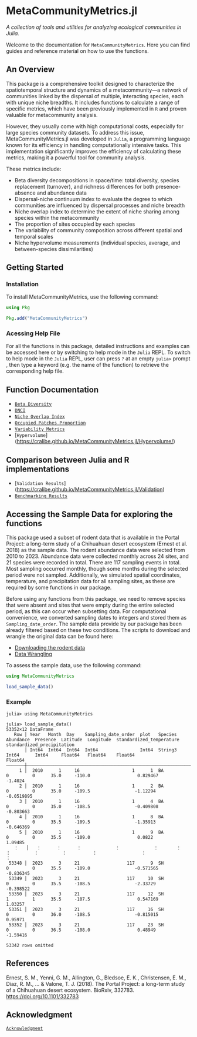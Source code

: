 # MetaCommunityMetrics.jl 

*A collection of tools and utilities for analyzing ecological communities in Julia.*

Welcome to the documentation for `MetaCommunityMetrics`. Here you can find guides and reference material on how to use the functions.

## An Overview
This package is a comprehensive toolkit designed to characterize the spatiotemporal structure and dynamics of a metacommunity—a network of communities linked by the dispersal of multiple, interacting species, each with unique niche breadths. It includes functions to calculate a range of specific metrics, which have been previously implemented in `R` and proven valuable for metacommunity analysis. 

However, they usually come with high computational costs, especially for large species community datasets. To address this issue, MetaCommunityMetrics.jl was developed in `Julia`, a programming language known for its efficiency in handling computationally intensive tasks. This implementation significantly improves the efficiency of calculating these metrics, making it a powerful tool for community analysis. 

These metrics include:
- Beta diversity decompositions in space/time: total diversity, species replacement (turnover), and richness differences for both presence-absence and abundance data
- Dispersal-niche continuum index to evaluate the degree to which communities are influenced by dispersal processes and niche breadth
- Niche overlap index to determine the extent of niche sharing among species within the metacommunity
- The proportion of sites occupied by each species
- The variability of community composition across different spatial and temporal scales
- Niche hypervolume measurements (individual species, average, and between-species dissimilarities)

## Getting Started

### Installation

To install MetaCommunityMetrics, use the following command:

```julia
using Pkg

Pkg.add("MetaCommunityMetrics")
```
### Acessing Help File

For all the functions in this package, detailed instructions and examples can be accessed here or by switching to help mode in the `Julia` REPL. To switch to help mode in the `Julia` REPL, user can press `?` at an empty `julia>` prompt , then type a keyword (e.g. the name of the function) to retrieve the corresponding help file. 

## Function Documentation

- [`Beta Diversity`](https://cralibe.github.io/MetaCommunityMetrics.jl/BetaDiversity/)
- [`DNCI`](https://cralibe.github.io/MetaCommunityMetrics.jl/DNCI/)
- [`Niche Overlap Index`](https://cralibe.github.io/MetaCommunityMetrics.jl/NicheOverlapIndex/)
- [`Occupied Patches Proportion`](https://cralibe.github.io/MetaCommunityMetrics.jl/OccupiedPatchesProportion/)
- [`Variability Metrics`](https://cralibe.github.io/MetaCommunityMetrics.jl/VariabilityMetrics/)
- [`Hypervolume`] (https://cralibe.github.io/MetaCommunityMetrics.jl/Hypervolume/)

## Comparison between Julia and R implementations
- [`Validation Results`] (https://cralibe.github.io/MetaCommunityMetrics.jl/Validation)
- [`Benchmarking Results`](https://cralibe.github.io/MetaCommunityMetrics.jl/Benchmarking/)


## Accessing the Sample Data for exploring the functions
This package used a subset of rodent data that is available in the Portal Project: a long-term study of a Chihuahuan desert ecosystem (Ernest et al. 2018) as the sample data. The rodent abundance data were selected from 2010 to 2023. Abundance data were collected monthly across 24 sites, and 21 species were recorded in total. There are 117 sampling events in total. Most sampling occurred monthly, though some months during the selected period were not sampled. Additionally, we simulated spatial coordinates, temperature, and precipitation data for all sampling sites, as these are required by some functions in our package.

Before using any functions from this package, we need to remove species that were absent and sites that were empty during the entire selected period, as this can occur when subsetting data. For computational convenience, we converted sampling dates to integers and stored them as `Sampling_date_order`. The sample data provide by our package has been already filtered based on these two conditions. The scripts to download and wrangle the original data can be found here:

- [Downloading the rodent data](https://github.com/cralibe/MetaCommunityMetrics.jl/blob/main/data/01_Downloading_Data.R)
- [Data Wrangling](https://github.com/cralibe/MetaCommunityMetrics.jl/blob/main/data/02_Data_Wrangling.jl)

To assess the sample data, use the following command:
```julia
using MetaCommunityMetrics

load_sample_data()
```

### Example
```@jildoctest
julia> using MetaCommunityMetrics

julia> load_sample_data()
53352×12 DataFrame
   Row │ Year   Month  Day    Sampling_date_order  plot   Species  Abundance  Presence  Latitude  Longitude  standardized_temperature  standardized_precipitation 
       │ Int64  Int64  Int64  Int64                Int64  String3  Int64      Int64     Float64   Float64    Float64                   Float64                    
───────┼──────────────────────────────────────────────────────────────────────────────────────────────────────────────────────────────────────────────────────────
     1 │  2010      1     16                    1      1  BA               0         0      35.0     -110.0                  0.829467                -1.4024
     2 │  2010      1     16                    1      2  BA               0         0      35.0     -109.5                 -1.12294                 -0.0519895
     3 │  2010      1     16                    1      4  BA               0         0      35.0     -108.5                 -0.409808                -0.803663
     4 │  2010      1     16                    1      8  BA               0         0      35.5     -109.5                 -1.35913                 -0.646369
     5 │  2010      1     16                    1      9  BA               0         0      35.5     -109.0                  0.0822                   1.09485
   ⋮   │   ⋮      ⋮      ⋮             ⋮             ⋮       ⋮         ⋮         ⋮         ⋮          ⋮                 ⋮                          ⋮
 53348 │  2023      3     21                  117      9  SH               0         0      35.5     -109.0                 -0.571565                -0.836345
 53349 │  2023      3     21                  117     10  SH               0         0      35.5     -108.5                 -2.33729                 -0.398522
 53350 │  2023      3     21                  117     12  SH               1         1      35.5     -107.5                  0.547169                 1.03257
 53351 │  2023      3     21                  117     16  SH               0         0      36.0     -108.5                 -0.815015                 0.95971
 53352 │  2023      3     21                  117     23  SH               0         0      36.5     -108.0                  0.48949                 -1.59416
                                                                                                                                                53342 rows omitted
```
## References
Ernest, S. M., Yenni, G. M., Allington, G., Bledsoe, E. K., Christensen, E. M., Diaz, R. M., ... & Valone, T. J. (2018). The Portal Project: a long-term study of a Chihuahuan desert ecosystem. BioRxiv, 332783. https://doi.org/10.1101/332783

## Acknowledgment
[`Acknowledgment`](https://cralibe.github.io/MetaCommunityMetrics.jl/Acknowledgment/)
